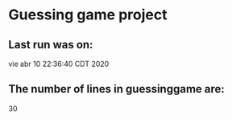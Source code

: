 # Guessing game project
## Last run was on: 
vie abr 10 22:36:40 CDT 2020
## The number of lines in guessinggame are:
30
